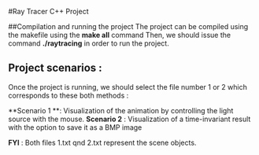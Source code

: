 #Ray Tracer C++ Project

##Compilation and running the project
The project can be compiled using the makefile using the **make all** command
Then, we should issue the command **./raytracing** in order to run the project.

## Project scenarios :
Once the project is running, we should select the file number 1 or 2 which corresponds to these both methods :

**Scenario 1 **: Visualization of the animation by controlling the light source with the mouse.
**Scenario 2** : Visualization of a time-invariant result with the option to save it as a BMP image

**FYI** : Both files 1.txt qnd 2.txt represent the scene objects.


